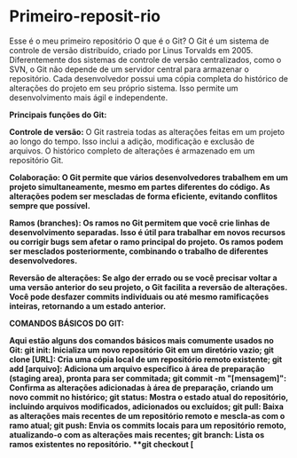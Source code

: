 # Primeiro-reposit-rio
Esse é o meu primeiro repositório
O que é o Git?
O Git é um sistema de controle de versão distribuído, criado por Linus Torvalds em 2005. Diferentemente dos sistemas de controle de versão centralizados, como o SVN, o Git não depende de um servidor central para armazenar o repositório. Cada desenvolvedor possui uma cópia completa do histórico de alterações do projeto em seu próprio sistema. Isso permite um desenvolvimento mais ágil e independente.

<b>Principais funções do Git:</b>

<b>Controle de versão:</b> O Git rastreia todas as alterações feitas em um projeto ao longo do tempo. Isso inclui a adição, modificação e exclusão de arquivos. O histórico completo de alterações é armazenado em um repositório Git.

<b>Colaboração:<b/> O Git permite que vários desenvolvedores trabalhem em um projeto simultaneamente, mesmo em partes diferentes do código. As alterações podem ser mescladas de forma eficiente, evitando conflitos sempre que possível.

<b>Ramos (branches):<b/> Os ramos no Git permitem que você crie linhas de desenvolvimento separadas. Isso é útil para trabalhar em novos recursos ou corrigir bugs sem afetar o ramo principal do projeto. Os ramos podem ser mesclados posteriormente, combinando o trabalho de diferentes desenvolvedores.

<b>Reversão de alterações:<b/> Se algo der errado ou se você precisar voltar a uma versão anterior do seu projeto, o Git facilita a reversão de alterações. Você pode desfazer commits individuais ou até mesmo ramificações inteiras, retornando a um estado anterior.

COMANDOS BÁSICOS DO GIT:

Aqui estão alguns dos comandos básicos mais comumente usados no Git:
git init: Inicializa um novo repositório Git em um diretório vazio;
git clone [URL]: Cria uma cópia local de um repositório remoto existente;
git add [arquivo]: Adiciona um arquivo específico à área de preparação (staging area), pronta para ser commitada;
git commit -m "[mensagem]": Confirma as alterações adicionadas à área de preparação, criando um novo commit no histórico;
git status: Mostra o estado atual do repositório, incluindo arquivos modificados, adicionados ou excluídos;
git pull: Baixa as alterações mais recentes de um repositório remoto e mescla-as com o ramo atual;
git push: Envia os commits locais para um repositório remoto, atualizando-o com as alterações mais recentes;
git branch: Lista os ramos existentes no repositório.
**git checkout [

